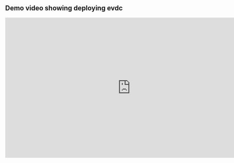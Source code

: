 ## Demo video showing deploying evdc

<div class="aspect-w-16 aspect-h-9">
<iframe src="https://player.vimeo.com/video/596419180" width="800" height="450" frameborder="0" allow="autoplay; fullscreen" allowfullscreen></iframe>
</div>